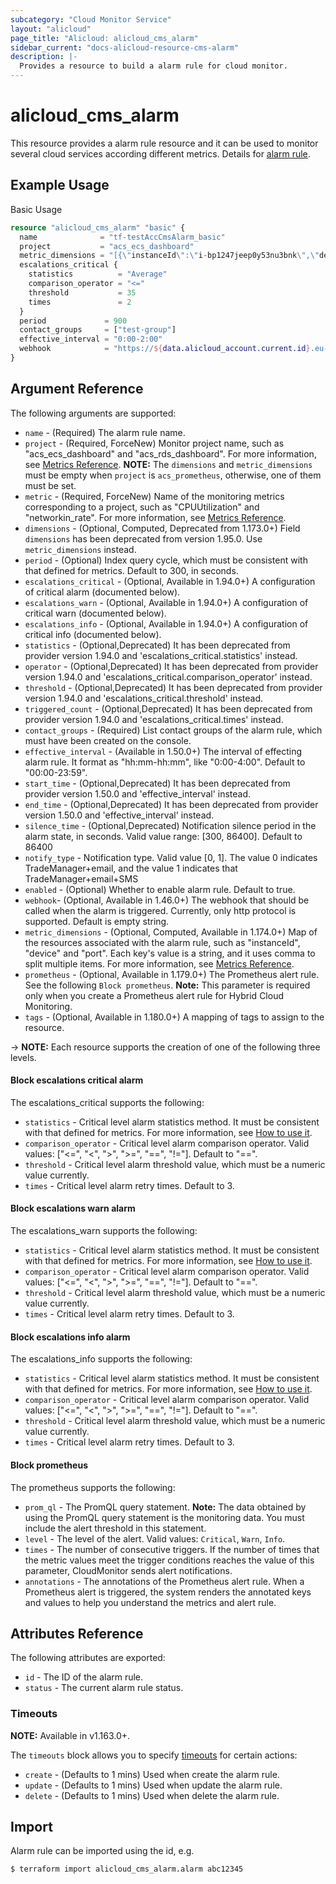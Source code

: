 ```yaml
---
subcategory: "Cloud Monitor Service"
layout: "alicloud"
page_title: "Alicloud: alicloud_cms_alarm"
sidebar_current: "docs-alicloud-resource-cms-alarm"
description: |-
  Provides a resource to build a alarm rule for cloud monitor.
---
```


# alicloud\_cms\_alarm

This resource provides a alarm rule resource and it can be used to monitor several cloud services according different metrics.
Details for [alarm rule](https://www.alibabacloud.com/help/doc-detail/28608.htm).

## Example Usage

Basic Usage

```terraform
resource "alicloud_cms_alarm" "basic" {
  name              = "tf-testAccCmsAlarm_basic"
  project           = "acs_ecs_dashboard"
  metric_dimensions = "[{\"instanceId\":\"i-bp1247jeep0y53nu3bnk\",\"device\":\"/dev/vda1\"},{\"instanceId\":\"i-bp11gdcik8z6dl5jm84p\",\"device\":\"/dev/vdb1\"}]"
  escalations_critical {
    statistics          = "Average"
    comparison_operator = "<="
    threshold           = 35
    times               = 2
  }
  period             = 900
  contact_groups     = ["test-group"]
  effective_interval = "0:00-2:00"
  webhook            = "https://${data.alicloud_account.current.id}.eu-central-1.fc.aliyuncs.com/2016-08-15/proxy/Terraform/AlarmEndpointMock/"
}
```

## Argument Reference

The following arguments are supported:

* `name` - (Required) The alarm rule name.
* `project` - (Required, ForceNew) Monitor project name, such as "acs_ecs_dashboard" and "acs_rds_dashboard". For more information, see [Metrics Reference](https://www.alibabacloud.com/help/doc-detail/28619.htm).
  **NOTE:** The `dimensions` and `metric_dimensions` must be empty when `project` is `acs_prometheus`, otherwise, one of them must be set.
* `metric` - (Required, ForceNew) Name of the monitoring metrics corresponding to a project, such as "CPUUtilization" and "networkin_rate". For more information, see [Metrics Reference](https://www.alibabacloud.com/help/doc-detail/28619.htm).
* `dimensions` - (Optional, Computed, Deprecated from 1.173.0+) Field `dimensions` has been deprecated from version 1.95.0. Use `metric_dimensions` instead.
* `period` - (Optional) Index query cycle, which must be consistent with that defined for metrics. Default to 300, in seconds.
* `escalations_critical` - (Optional, Available in 1.94.0+) A configuration of critical alarm (documented below).
* `escalations_warn` - (Optional, Available in 1.94.0+) A configuration of critical warn (documented below).
* `escalations_info` - (Optional, Available in 1.94.0+) A configuration of critical info (documented below).
* `statistics` - (Optional,Deprecated) It has been deprecated from provider version 1.94.0 and 'escalations_critical.statistics' instead.
* `operator` - (Optional,Deprecated) It has been deprecated from provider version 1.94.0 and 'escalations_critical.comparison_operator' instead.
* `threshold` - (Optional,Deprecated) It has been deprecated from provider version 1.94.0 and 'escalations_critical.threshold' instead.
* `triggered_count` - (Optional,Deprecated) It has been deprecated from provider version 1.94.0 and 'escalations_critical.times' instead.
* `contact_groups` - (Required) List contact groups of the alarm rule, which must have been created on the console.
* `effective_interval` - (Available in 1.50.0+) The interval of effecting alarm rule. It format as "hh:mm-hh:mm", like "0:00-4:00". Default to "00:00-23:59".
* `start_time` - (Optional,Deprecated) It has been deprecated from provider version 1.50.0 and 'effective_interval' instead.
* `end_time` - (Optional,Deprecated) It has been deprecated from provider version 1.50.0 and 'effective_interval' instead.
* `silence_time` - (Optional,Deprecated) Notification silence period in the alarm state, in seconds. Valid value range: [300, 86400]. Default to 86400
* `notify_type` - Notification type. Valid value [0, 1]. The value 0 indicates TradeManager+email, and the value 1 indicates that TradeManager+email+SMS
* `enabled` - (Optional) Whether to enable alarm rule. Default to true.
* `webhook`- (Optional, Available in 1.46.0+) The webhook that should be called when the alarm is triggered. Currently, only http protocol is supported. Default is empty string.
* `metric_dimensions` - (Optional, Computed, Available in 1.174.0+) Map of the resources associated with the alarm rule, such as "instanceId", "device" and "port". Each key's value is a string, and it uses comma to split multiple items. For more information, see [Metrics Reference](https://www.alibabacloud.com/help/doc-detail/28619.htm).
* `prometheus` - (Optional, Available in 1.179.0+) The Prometheus alert rule. See the following `Block prometheus`. **Note:** This parameter is required only when you create a Prometheus alert rule for Hybrid Cloud Monitoring.
* `tags` - (Optional, Available in 1.180.0+) A mapping of tags to assign to the resource.

-> **NOTE:** Each resource supports the creation of one of the following three levels.

#### Block escalations critical alarm

The escalations_critical supports the following:

* `statistics` - Critical level alarm statistics method. It must be consistent with that defined for metrics. For more information, see [How to use it](https://cms.console.aliyun.com/metric-meta/acs_ecs_dashboard/ecs).
* `comparison_operator` - Critical level alarm comparison operator. Valid values: ["<=", "<", ">", ">=", "==", "!="]. Default to "==".
* `threshold` - Critical level alarm threshold value, which must be a numeric value currently.
* `times` - Critical level alarm retry times. Default to 3.

#### Block escalations warn alarm

The escalations_warn supports the following:

* `statistics` - Critical level alarm statistics method. It must be consistent with that defined for metrics. For more information, see [How to use it](https://cms.console.aliyun.com/metric-meta/acs_ecs_dashboard/ecs).
* `comparison_operator` - Critical level alarm comparison operator. Valid values: ["<=", "<", ">", ">=", "==", "!="]. Default to "==".
* `threshold` - Critical level alarm threshold value, which must be a numeric value currently.
* `times` - Critical level alarm retry times. Default to 3.

#### Block escalations info alarm

The escalations_info supports the following:

* `statistics` - Critical level alarm statistics method. It must be consistent with that defined for metrics. For more information, see [How to use it](https://cms.console.aliyun.com/metric-meta/acs_ecs_dashboard/ecs).
* `comparison_operator` - Critical level alarm comparison operator. Valid values: ["<=", "<", ">", ">=", "==", "!="]. Default to "==".
* `threshold` - Critical level alarm threshold value, which must be a numeric value currently.
* `times` - Critical level alarm retry times. Default to 3.

#### Block prometheus

The prometheus supports the following:

* `prom_ql` - The PromQL query statement. **Note:** The data obtained by using the PromQL query statement is the monitoring data. You must include the alert threshold in this statement.
* `level` - The level of the alert. Valid values: `Critical`, `Warn`, `Info`.
* `times` - The number of consecutive triggers. If the number of times that the metric values meet the trigger conditions reaches the value of this parameter, CloudMonitor sends alert notifications.
* `annotations` - The annotations of the Prometheus alert rule. When a Prometheus alert is triggered, the system renders the annotated keys and values to help you understand the metrics and alert rule.

## Attributes Reference

The following attributes are exported:

* `id` - The ID of the alarm rule.
* `status` - The current alarm rule status.

### Timeouts

**NOTE:** Available in v1.163.0+.

The `timeouts` block allows you to specify [timeouts](https://www.terraform.io/docs/configuration-0-11/resources.html#timeouts) for certain actions:

* `create` - (Defaults to 1 mins) Used when create the alarm rule.
* `update` - (Defaults to 1 mins) Used when update the alarm rule.
* `delete` - (Defaults to 1 mins) Used when delete the alarm rule.

## Import

Alarm rule can be imported using the id, e.g.

```shell
$ terraform import alicloud_cms_alarm.alarm abc12345
```
